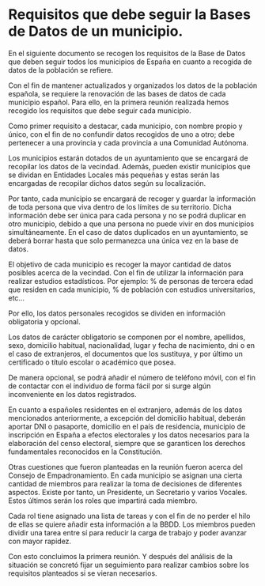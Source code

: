 # Requisitos que debe seguir la Bases de Datos de un municipio.

  En el siguiente documento se recogen los requisitos de la Base de Datos que deben seguir todos los municipios de España en cuanto a recogida de datos de la población se refiere.
    
  Con el fin de mantener actualizados y organizados los datos de la población española, se requiere la renovación de las bases de datos de cada municipio español. Para ello, en la primera reunión realizada hemos recogido los requisitos que debe seguir cada municipio.

  Como primer requisito a destacar, cada municipio, con nombre propio y único, con el fin de no confundir datos recogidos de uno a otro; debe pertenecer a una provincia y cada provincia a una Comunidad Autónoma. 

  Los municipios estarán dotados de un ayuntamiento que se encargará de recopilar los datos de la vecindad. Además, pueden existir municipios que se dividan en Entidades Locales más pequeñas y estas serán las encargadas de recopilar dichos datos según su localización.

  Por tanto, cada municipio se encargará de recoger y guardar la información de toda persona que viva dentro de los límites de su territorio. Dicha información debe ser única para cada persona y no se podrá duplicar en otro municipio, debido a que una persona no puede vivir en dos municipios simultáneamente. En el caso de datos duplicados en un ayuntamiento, se deberá borrar hasta que solo permanezca una única vez en la base de datos.

  El objetivo de cada municipio es recoger la mayor cantidad de datos posibles acerca de la vecindad. Con el fin de utilizar la información para realizar estudios estadísticos. Por ejemplo: % de personas de tercera edad que residen en cada municipio, % de población con estudios universitarios, etc…

  Por ello, los datos personales recogidos se dividen en información obligatoria y opcional.

  Los datos de carácter obligatorio se componen por el nombre, apellidos, sexo, domicilio habitual, nacionalidad, lugar y fecha de nacimiento, dni o en el caso de extranjeros, el documentos que los sustituya, y por último un certificado o título escolar o académico que posea. 

  De manera opcional, se podrá añadir el número de teléfono móvil, con el fin de contactar con el individuo de forma fácil por si surge algún inconveniente en los datos registrados.

  En cuanto a españoles residentes en el extranjero, además de los datos mencionados anteriormente, a excepción del domicilio habitual, deberán aportar DNI o pasaporte, domicilio en el país de residencia, municipio de inscripción en España a efectos electorales y los datos necesarios para la elaboración del censo electoral, siempre que se garanticen los derechos fundamentales reconocidos en la Constitución.


  Otras cuestiones que fueron planteadas en la reunión fueron acerca del Consejo de Empadronamiento. En cada municipio se asignan una cierta cantidad de miembros para realizar la toma de decisiones de diferentes aspectos. Existe por tanto, un Presidente, un Secretario y varios Vocales. Estos últimos serán los roles que impartirá cada miembro.

  Cada rol tiene asignado una lista de tareas y con el fin de no perder el hilo de ellas se quiere añadir esta información a la BBDD. Los miembros pueden dividir una tarea entre sí para reducir la carga de trabajo y poder avanzar con mayor rapidez.

  Con esto concluimos la primera reunión. Y después del análisis de la situación se concretó fijar un seguimiento para realizar cambios sobre los requisitos planteados si se vieran necesarios.


